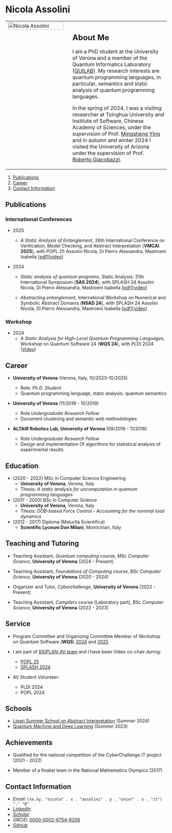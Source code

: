 # Nicola Assolini
<!--
<img src="https://github.com/user-attachments/assets/3fc31ac0-7b42-485d-97c6-613b45b54493" alt="Nicola Assolini" style="width:300px; height:auto;">



## About Me

I am a PhD student at the University of Verona and a member of the Quantum Informatics Laboratory ([QUILAB](https://quilabverona.github.io/)). 
My research interests are quantum programming languages, in particular, semantics and static analysis of quantum programming languages.


In the spring of 2024, I was a visiting researcher at Tsinghua University and Institute of Software, Chinese Academy of Sciences, under the supervision of Prof. [Mingsheng Ying](https://profiles.uts.edu.au/Mingsheng.Ying) and in autumn and winter 2024 I visited the University of Arizona under the supervision of Prof. [Roberto Giacobazzi](https://www2.cs.arizona.edu/people/giacobazzi/). 
-->

<table style="border-collapse: collapse; border: none; width: 100%;">
  <tr style="border: none;">
    <td style="border: none; vertical-align: top; padding-right: 20px; width: 40%;">
      <img src="https://github.com/user-attachments/assets/3fc31ac0-7b42-485d-97c6-613b45b54493" alt="Nicola Assolini" style="width:100%; height:auto;">
    </td>
    <td style="border: none; vertical-align: top; width: 60%;">
      <h2>About Me</h2>
      <p>
        I am a PhD student at the University of Verona and a member of the Quantum Informatics Laboratory (<a href="https://quilabverona.github.io/">QUILAB</a>). 
        My research interests are quantum programming languages, in particular, semantics and static analysis of quantum programming languages.
      </p>
      <p>
        In the spring of 2024, I was a visiting researcher at Tsinghua University and Institute of Software, Chinese Academy of Sciences, under the supervision of Prof. <a href="https://profiles.uts.edu.au/Mingsheng.Ying">Mingsheng Ying</a> and in autumn and winter 2024 I visited the University of Arizona under the supervision of Prof. <a href="https://www2.cs.arizona.edu/people/giacobazzi/">Roberto Giacobazzi</a>.
      </p>
    </td>
  </tr>
</table>


<!--, category theory and topological quantum computing. -->
<!-- Recently I have been working on semantics of quantum loop and static analysis of quantum languages. -->

<!-- ## Markdown linting and style checking for Visual Studio Code -->

1. [Publications](#publications)
2. [Career](#career)
3. [Contact Information](#contact-information)


<!-- ## Ongoing Projects   -->
## Publications
### International Conferences
- 2025
    - *A Static Analysis of Entanglement*,
    26th International Conference on Verification, Model Checking, and Abstract Interpretation (**VMCAI 2025**), with POPL 25
    Assolini Nicola, Di Pierro Alessandra, Mastroeni Isabella  [[pdf](pdf/VMCAI25__A_Static_Analysis_of_Entanglement.pdf)][[video](https://www.youtube.com/live/FZLPRnBHXOc?t=13200s)]

- 2024
    - *Static analysis of quantum programs*,
    Static Analysis: 31th International Symposium (**SAS 2024**), with SPLASH 24
    Assolini Nicola, Di Pierro Alessandra, Mastroeni Isabella  [[pdf](pdf/SAS24__Static_Analysis_of_Quantum_Programs.pdf)][[video](https://youtu.be/DLNz1PM-qYU?feature=shared)]
    
    - *Abstracting entanglement*, 
    International Workshop on Numerical and Symbolic Abstract Domains (**NSAD 24**), with SPLASH 24
    Assolini Nicola, Di Pierro Alessandra, Mastroeni Isabella [[pdf](pdf/NSAD24__Abstracting_Entanglement.pdf)][[video](https://youtu.be/6_cSZIkw_6A?feature=shared)]


### Workshop

- 2024
    - *A Static Analysis for High-Level Quantum Programming Languages*, Workshop on Quantum Software 24 (**WQS 24**), with PLDI 2024 ([Video](https://www.youtube.com/watch?v=og-IOQeiqh0))




## Career

- **University of Verona** (Verona, Italy, 10/2023-10/2025)
  - Role: *Ph.D. Student*
  - Quantum programming language, static analysis. quantum semantics

- **University of Verona** (11/2018 - 10/2019)  
  - Role *Undergraduate Research Fellow*
  - Document clustering and semantic web methodologies

 - **ALTAIR Robotics Lab, University of Verona** (09/2018 - 11/2018)
   - Role *Undergraduate Research Fellow*
   - Design and implementation Of algorithms for statistical analysis of experimental results

## Education

- (2020 - 2022) MSc in Computer Science Engineering
  - **University of Verona**, Verona, Italy
  - Thesis: *A static analysis for uncomputation in quantum programming languages*
- (2017 - 2020) BSc in Computer Science
  - **University of Verona**, Verona, Italy
  - Thesis: *DOB-based Force Control - Accounting for the nominal load dynamics*
- (2012 - 2017) Diploma (Maturità Scientifica)
  - **Scientific Lyceum Don Milani**, Montichiari, Italy

## Teaching and Tutoring

- Teaching Assistant, *Quantum computing* course, *MSc Computer Science*, **University of Verona** (2024 - Present)

- Teaching Assistant, *Foundations of Computing* course, *BSc Computer Science*, **University of Verona** (2020 - 2024)

- Organizer and Tutor, *Cyberchallenge*, **University of Verona** (2022 - Present)

- Teaching Assistant, *Compilers* course (Laboratory part), *BSc Computer Science*, **University of Verona** (2022 - 2023)


## Service

- Program Committee and Organizing Committee Member of Workshop on Quantum Software (**WQS**) [2024](https://pldi24.sigplan.org/home/wqs-2024) and [2025](https://pldi25.sigplan.org/home/wqs-2025)

- I am part of [SIGPLAN-AV team](https://www.sigplan.org/AV/) and I have been Video co-chair during:
    - [POPL 25](https://popl25.sigplan.org/committee/POPL-2025-av-committee)
    - [SPLASH 2024](https://2024.splashcon.org/committee/splash-2024-organizing-committee)
- AV Student Volunteer:
    - PLDI 2024
    - POPL 2024


<!-- ## Academic service
- Reviewer for:
  - Quantum Machine Intelligence
- Program and Organizing Committee:
  - [Workshop on Quantum Software (2024)](https://pldi24.sigplan.org/home/wqs-2024)  
- Video Chair: [SPLASH (2024)](https://2024.splashcon.org/committee/splash-2024-organizing-committee)
  -->

## Schools 
- [Lipari Summer School on Abstract Interpretation](https://absint24.liparischool.it/) (Summer 2024)
- [Quantum Machine and Deep Learning](https://cism.it/en/activities/courses/J2302/#:~:text=EQAI%202023%20%2D%20QUANTUM%20MACHINE%20AND%20DEEP%20LEARNING) (Summer 2023)


## Achievements 
- Qualified for the national competition of the CyberChallenge.IT project (2021 - 2022)

- Member of a finalist team in the National Mathematics Olympics (2017)



## Contact Information

- *Email*: ```(λx.λy. "nicola" . x . "assolini" . y . "univr" . x . "it") "." "@"``` <!-- nicola.assolini \<at\> univr.it -->
- [*LinkedIn*](https://it.linkedin.com/in/nicola-assolini-73508516a)
- [*Scholar*](https://scholar.google.com/citations?user=wKwxnKkAAAAJ&hl=it)
- *ORCiD*: [0000-0002-6754-6206](https://orcid.org/0000-0002-6754-6206)
- [*GitHub*](https://github.com/NicolaAssolini98)

